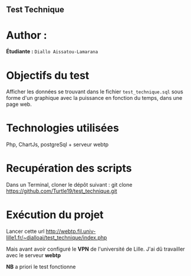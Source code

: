 ## Test Technique

Author :
=========

**Étudiante :** `Diallo Aissatou-Lamarana`

Objectifs du test
===================

Afficher les données se trouvant dans le fichier `test_technique.sql` sous forme d'un graphique avec
la puissance en fonction du temps, dans une page web.

Technologies utilisées
======================

Php, ChartJs, postgreSql + serveur webtp

Recupération des scripts
========================

Dans un Terminal, cloner le dépôt suivant : git clone https://github.com/Turtle19/test_technique.git

Exécution du projet
===================

Lancer cette url http://webtp.fil.univ-lille1.fr/~dialloai/test_technique/index.php

Mais avant avoir configuré le **VPN** de l'université de Lille. J'ai dû travailler avec le serveur **webtp**

**NB** a priori le test fonctionne
